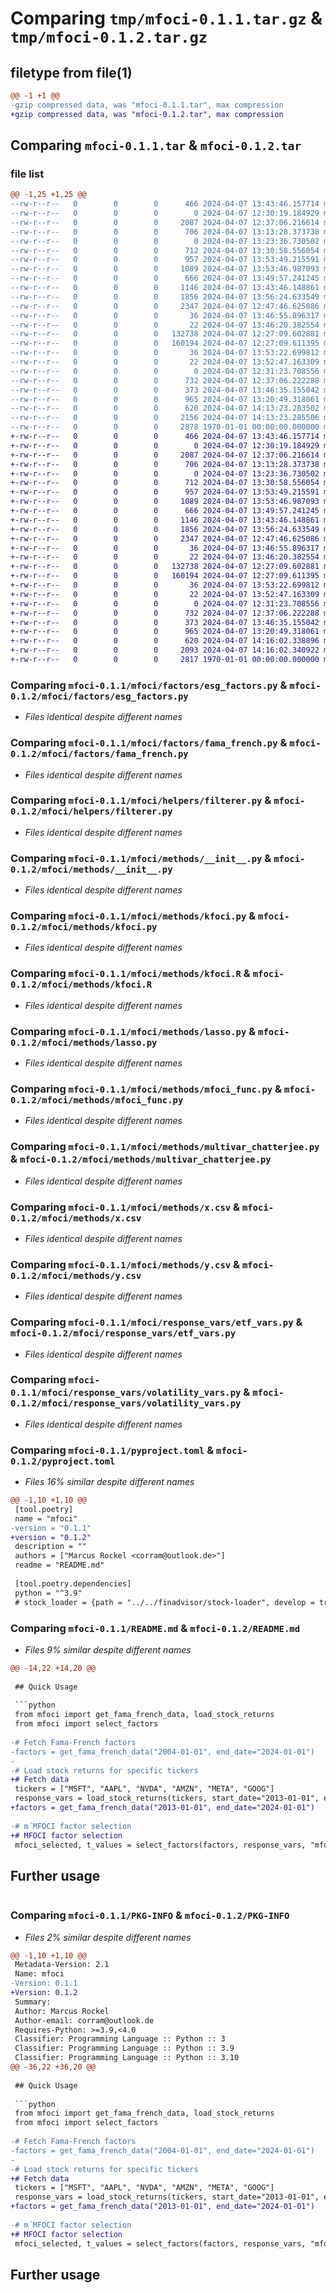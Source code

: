# Comparing `tmp/mfoci-0.1.1.tar.gz` & `tmp/mfoci-0.1.2.tar.gz`

## filetype from file(1)

```diff
@@ -1 +1 @@
-gzip compressed data, was "mfoci-0.1.1.tar", max compression
+gzip compressed data, was "mfoci-0.1.2.tar", max compression
```

## Comparing `mfoci-0.1.1.tar` & `mfoci-0.1.2.tar`

### file list

```diff
@@ -1,25 +1,25 @@
--rw-r--r--   0        0        0      466 2024-04-07 13:43:46.157714 mfoci-0.1.1/mfoci/__init__.py
--rw-r--r--   0        0        0        0 2024-04-07 12:30:19.184929 mfoci-0.1.1/mfoci/factors/__init__.py
--rw-r--r--   0        0        0     2087 2024-04-07 12:37:06.216614 mfoci-0.1.1/mfoci/factors/esg_factors.py
--rw-r--r--   0        0        0      706 2024-04-07 13:13:28.373738 mfoci-0.1.1/mfoci/factors/fama_french.py
--rw-r--r--   0        0        0        0 2024-04-07 13:23:36.730502 mfoci-0.1.1/mfoci/helpers/__init__.py
--rw-r--r--   0        0        0      712 2024-04-07 13:30:58.556054 mfoci-0.1.1/mfoci/helpers/filterer.py
--rw-r--r--   0        0        0      957 2024-04-07 13:53:49.215591 mfoci-0.1.1/mfoci/methods/__init__.py
--rw-r--r--   0        0        0     1089 2024-04-07 13:53:46.987093 mfoci-0.1.1/mfoci/methods/kfoci.py
--rw-r--r--   0        0        0      666 2024-04-07 13:49:57.241245 mfoci-0.1.1/mfoci/methods/kfoci.R
--rw-r--r--   0        0        0     1146 2024-04-07 13:43:46.148861 mfoci-0.1.1/mfoci/methods/lasso.py
--rw-r--r--   0        0        0     1856 2024-04-07 13:56:24.633549 mfoci-0.1.1/mfoci/methods/mfoci_func.py
--rw-r--r--   0        0        0     2347 2024-04-07 12:47:46.625086 mfoci-0.1.1/mfoci/methods/multivar_chatterjee.py
--rw-r--r--   0        0        0       36 2024-04-07 13:46:55.896317 mfoci-0.1.1/mfoci/methods/selected_cols_gaussian.csv
--rw-r--r--   0        0        0       22 2024-04-07 13:46:20.382554 mfoci-0.1.1/mfoci/methods/selected_cols_linear.csv
--rw-r--r--   0        0        0   132738 2024-04-07 12:27:09.602881 mfoci-0.1.1/mfoci/methods/x.csv
--rw-r--r--   0        0        0   160194 2024-04-07 12:27:09.611395 mfoci-0.1.1/mfoci/methods/y.csv
--rw-r--r--   0        0        0       36 2024-04-07 13:53:22.699812 mfoci-0.1.1/mfoci/methodsselected_cols_gaussian.csv
--rw-r--r--   0        0        0       22 2024-04-07 13:52:47.163309 mfoci-0.1.1/mfoci/methodsselected_cols_linear.csv
--rw-r--r--   0        0        0        0 2024-04-07 12:31:23.708556 mfoci-0.1.1/mfoci/response_vars/__init__.py
--rw-r--r--   0        0        0      732 2024-04-07 12:37:06.222288 mfoci-0.1.1/mfoci/response_vars/etf_vars.py
--rw-r--r--   0        0        0      373 2024-04-07 13:46:35.155042 mfoci-0.1.1/mfoci/response_vars/stock_return_vars.py
--rw-r--r--   0        0        0      965 2024-04-07 13:20:49.318061 mfoci-0.1.1/mfoci/response_vars/volatility_vars.py
--rw-r--r--   0        0        0      620 2024-04-07 14:13:23.283502 mfoci-0.1.1/pyproject.toml
--rw-r--r--   0        0        0     2156 2024-04-07 14:13:23.285506 mfoci-0.1.1/README.md
--rw-r--r--   0        0        0     2878 1970-01-01 00:00:00.000000 mfoci-0.1.1/PKG-INFO
+-rw-r--r--   0        0        0      466 2024-04-07 13:43:46.157714 mfoci-0.1.2/mfoci/__init__.py
+-rw-r--r--   0        0        0        0 2024-04-07 12:30:19.184929 mfoci-0.1.2/mfoci/factors/__init__.py
+-rw-r--r--   0        0        0     2087 2024-04-07 12:37:06.216614 mfoci-0.1.2/mfoci/factors/esg_factors.py
+-rw-r--r--   0        0        0      706 2024-04-07 13:13:28.373738 mfoci-0.1.2/mfoci/factors/fama_french.py
+-rw-r--r--   0        0        0        0 2024-04-07 13:23:36.730502 mfoci-0.1.2/mfoci/helpers/__init__.py
+-rw-r--r--   0        0        0      712 2024-04-07 13:30:58.556054 mfoci-0.1.2/mfoci/helpers/filterer.py
+-rw-r--r--   0        0        0      957 2024-04-07 13:53:49.215591 mfoci-0.1.2/mfoci/methods/__init__.py
+-rw-r--r--   0        0        0     1089 2024-04-07 13:53:46.987093 mfoci-0.1.2/mfoci/methods/kfoci.py
+-rw-r--r--   0        0        0      666 2024-04-07 13:49:57.241245 mfoci-0.1.2/mfoci/methods/kfoci.R
+-rw-r--r--   0        0        0     1146 2024-04-07 13:43:46.148861 mfoci-0.1.2/mfoci/methods/lasso.py
+-rw-r--r--   0        0        0     1856 2024-04-07 13:56:24.633549 mfoci-0.1.2/mfoci/methods/mfoci_func.py
+-rw-r--r--   0        0        0     2347 2024-04-07 12:47:46.625086 mfoci-0.1.2/mfoci/methods/multivar_chatterjee.py
+-rw-r--r--   0        0        0       36 2024-04-07 13:46:55.896317 mfoci-0.1.2/mfoci/methods/selected_cols_gaussian.csv
+-rw-r--r--   0        0        0       22 2024-04-07 13:46:20.382554 mfoci-0.1.2/mfoci/methods/selected_cols_linear.csv
+-rw-r--r--   0        0        0   132738 2024-04-07 12:27:09.602881 mfoci-0.1.2/mfoci/methods/x.csv
+-rw-r--r--   0        0        0   160194 2024-04-07 12:27:09.611395 mfoci-0.1.2/mfoci/methods/y.csv
+-rw-r--r--   0        0        0       36 2024-04-07 13:53:22.699812 mfoci-0.1.2/mfoci/methodsselected_cols_gaussian.csv
+-rw-r--r--   0        0        0       22 2024-04-07 13:52:47.163309 mfoci-0.1.2/mfoci/methodsselected_cols_linear.csv
+-rw-r--r--   0        0        0        0 2024-04-07 12:31:23.708556 mfoci-0.1.2/mfoci/response_vars/__init__.py
+-rw-r--r--   0        0        0      732 2024-04-07 12:37:06.222288 mfoci-0.1.2/mfoci/response_vars/etf_vars.py
+-rw-r--r--   0        0        0      373 2024-04-07 13:46:35.155042 mfoci-0.1.2/mfoci/response_vars/stock_return_vars.py
+-rw-r--r--   0        0        0      965 2024-04-07 13:20:49.318061 mfoci-0.1.2/mfoci/response_vars/volatility_vars.py
+-rw-r--r--   0        0        0      620 2024-04-07 14:16:02.338896 mfoci-0.1.2/pyproject.toml
+-rw-r--r--   0        0        0     2093 2024-04-07 14:16:02.340922 mfoci-0.1.2/README.md
+-rw-r--r--   0        0        0     2817 1970-01-01 00:00:00.000000 mfoci-0.1.2/PKG-INFO
```

### Comparing `mfoci-0.1.1/mfoci/factors/esg_factors.py` & `mfoci-0.1.2/mfoci/factors/esg_factors.py`

 * *Files identical despite different names*

### Comparing `mfoci-0.1.1/mfoci/factors/fama_french.py` & `mfoci-0.1.2/mfoci/factors/fama_french.py`

 * *Files identical despite different names*

### Comparing `mfoci-0.1.1/mfoci/helpers/filterer.py` & `mfoci-0.1.2/mfoci/helpers/filterer.py`

 * *Files identical despite different names*

### Comparing `mfoci-0.1.1/mfoci/methods/__init__.py` & `mfoci-0.1.2/mfoci/methods/__init__.py`

 * *Files identical despite different names*

### Comparing `mfoci-0.1.1/mfoci/methods/kfoci.py` & `mfoci-0.1.2/mfoci/methods/kfoci.py`

 * *Files identical despite different names*

### Comparing `mfoci-0.1.1/mfoci/methods/kfoci.R` & `mfoci-0.1.2/mfoci/methods/kfoci.R`

 * *Files identical despite different names*

### Comparing `mfoci-0.1.1/mfoci/methods/lasso.py` & `mfoci-0.1.2/mfoci/methods/lasso.py`

 * *Files identical despite different names*

### Comparing `mfoci-0.1.1/mfoci/methods/mfoci_func.py` & `mfoci-0.1.2/mfoci/methods/mfoci_func.py`

 * *Files identical despite different names*

### Comparing `mfoci-0.1.1/mfoci/methods/multivar_chatterjee.py` & `mfoci-0.1.2/mfoci/methods/multivar_chatterjee.py`

 * *Files identical despite different names*

### Comparing `mfoci-0.1.1/mfoci/methods/x.csv` & `mfoci-0.1.2/mfoci/methods/x.csv`

 * *Files identical despite different names*

### Comparing `mfoci-0.1.1/mfoci/methods/y.csv` & `mfoci-0.1.2/mfoci/methods/y.csv`

 * *Files identical despite different names*

### Comparing `mfoci-0.1.1/mfoci/response_vars/etf_vars.py` & `mfoci-0.1.2/mfoci/response_vars/etf_vars.py`

 * *Files identical despite different names*

### Comparing `mfoci-0.1.1/mfoci/response_vars/volatility_vars.py` & `mfoci-0.1.2/mfoci/response_vars/volatility_vars.py`

 * *Files identical despite different names*

### Comparing `mfoci-0.1.1/pyproject.toml` & `mfoci-0.1.2/pyproject.toml`

 * *Files 16% similar despite different names*

```diff
@@ -1,10 +1,10 @@
 [tool.poetry]
 name = "mfoci"
-version = "0.1.1"
+version = "0.1.2"
 description = ""
 authors = ["Marcus Rockel <corram@outlook.de>"]
 readme = "README.md"
 
 [tool.poetry.dependencies]
 python = "^3.9"
 # stock_loader = {path = "../../finadvisor/stock-loader", develop = true}
```

### Comparing `mfoci-0.1.1/README.md` & `mfoci-0.1.2/README.md`

 * *Files 9% similar despite different names*

```diff
@@ -14,22 +14,20 @@
 
 ## Quick Usage
 
 ```python
 from mfoci import get_fama_french_data, load_stock_returns
 from mfoci import select_factors
 
-# Fetch Fama-French factors
-factors = get_fama_french_data("2004-01-01", end_date="2024-01-01")
-
-# Load stock returns for specific tickers
+# Fetch data
 tickers = ["MSFT", "AAPL", "NVDA", "AMZN", "META", "GOOG"]
 response_vars = load_stock_returns(tickers, start_date="2013-01-01", end_date="2024-01-01")
+factors = get_fama_french_data("2013-01-01", end_date="2024-01-01")
 
-# m´MFOCI factor selection
+# MFOCI factor selection
 mfoci_selected, t_values = select_factors(factors, response_vars, "mfoci")
 ```
 
 
 ## Further usage
 
 ```python
```

### Comparing `mfoci-0.1.1/PKG-INFO` & `mfoci-0.1.2/PKG-INFO`

 * *Files 2% similar despite different names*

```diff
@@ -1,10 +1,10 @@
 Metadata-Version: 2.1
 Name: mfoci
-Version: 0.1.1
+Version: 0.1.2
 Summary: 
 Author: Marcus Rockel
 Author-email: corram@outlook.de
 Requires-Python: >=3.9,<4.0
 Classifier: Programming Language :: Python :: 3
 Classifier: Programming Language :: Python :: 3.9
 Classifier: Programming Language :: Python :: 3.10
@@ -36,22 +36,20 @@
 
 ## Quick Usage
 
 ```python
 from mfoci import get_fama_french_data, load_stock_returns
 from mfoci import select_factors
 
-# Fetch Fama-French factors
-factors = get_fama_french_data("2004-01-01", end_date="2024-01-01")
-
-# Load stock returns for specific tickers
+# Fetch data
 tickers = ["MSFT", "AAPL", "NVDA", "AMZN", "META", "GOOG"]
 response_vars = load_stock_returns(tickers, start_date="2013-01-01", end_date="2024-01-01")
+factors = get_fama_french_data("2013-01-01", end_date="2024-01-01")
 
-# m´MFOCI factor selection
+# MFOCI factor selection
 mfoci_selected, t_values = select_factors(factors, response_vars, "mfoci")
 ```
 
 
 ## Further usage
 
 ```python
```

